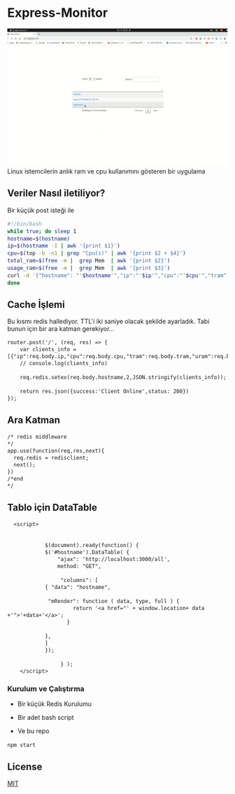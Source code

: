 # Express-Monitor
![](express-monitor.gif)
Linux istemcilerin anlık ram ve cpu kullanımını gösteren bir uygulama

## Veriler Nasıl iletiliyor?

Bir küçük post isteği ile

```bash
#!/bin/bash
while true; do sleep 1 
hostname=$(hostname)
ip=$(hostname -I | awk '{print $1}')
cpu=$(top -b -n1 | grep "Cpu(s)" | awk '{print $2 + $4}') 
total_ram=$(free -m |  grep Mem  | awk '{print $2}')
usage_ram=$(free -m |  grep Mem  | awk '{print $3}')
curl -d '{"hostname": "'$hostname'","ip":"'$ip'","cpu":"'$cpu'","tram":"'$total_ram'","uram":"'$usage_ram'"}' -H "Content-Type: application/json" http://127.0.0.1:3000/ > /dev/null 2>&1 &
done
```

## Cache İşlemi


Bu kısmı redis hallediyor. TTL'i iki saniye olacak şekilde ayarladık. Tabi bunun için bir ara katman gerekiyor...

```
router.post('/', (req, res) => {
    var clients_info =  [{"ip":req.body.ip,"cpu":req.body.cpu,"tram":req.body.tram,"uram":req.body.uram}]
    // console.log(clients_info)
    
    req.redis.setex(req.body.hostname,2,JSON.stringify(clients_info));

    return res.json({success:'Client Online',status: 200})
});

```

## Ara Katman
```
/* redis middleware
*/
app.use(function(req,res,next){
  req.redis = redisclient;
  next();
})
/*end
*/

```
## Tablo için  DataTable

```
  <script>
 
         
            $(document).ready(function() {
            $('#hostname').DataTable( {
                "ajax": 'http://localhost:3000/all',
                method: "GET",
               
                 "columns": [
            { "data": "hostname",

             "mRender": function ( data, type, full ) {
                     return '<a href="' + window.location+ data +'">'+data+'</a>';
                   }
                   
            }, 
            ]  
            });
            
                 } );
    </script>

```
### Kurulum ve Çalıştırma

* Bir küçük Redis Kurulumu

* Bir adet bash script

* Ve bu repo


```npm start ```



## License
[MIT](https://choosealicense.com/licenses/mit/)

